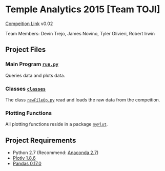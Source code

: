 # Temple Analytics 2015  [Team TOJI]
[Compeition Link][]
v0.02

Team Members: Devin Trejo, James Novino, Tyler Olivieri, Robert Irwin

## Project Files
### Main Program [`run.py`][]
Queries data and plots data.

### Classes [`classes`][]
The class [`rawFileOp.py`][] read and loads the raw data from the compeition.

### Plotting Functions
All plotting functions reside in a package [`myPlot`][].

## Project Requirements
- Python 2.7 (Recommend: [Anaconda 2.7][])
- [Plotly 1.8.6][]
- [Pandas 0.17.0][]

[Compeition Link]: http://ibit.temple.edu/analytics/
[`run.py`]: /src/run.py
[`classes`]: /src/classes/
[`rawFileOp.py`]: /src/classes/rawFileOp.py
[`myPlot`]: /src/myPlot/
[`filecleanup.py`]: /src/filecleanup.py
[Anaconda 2.7]: https://www.continuum.io/downloads
[Plotly 1.8.6]: https://plot.ly/
[Pandas 0.17.0]: http://pandas.pydata.org/
